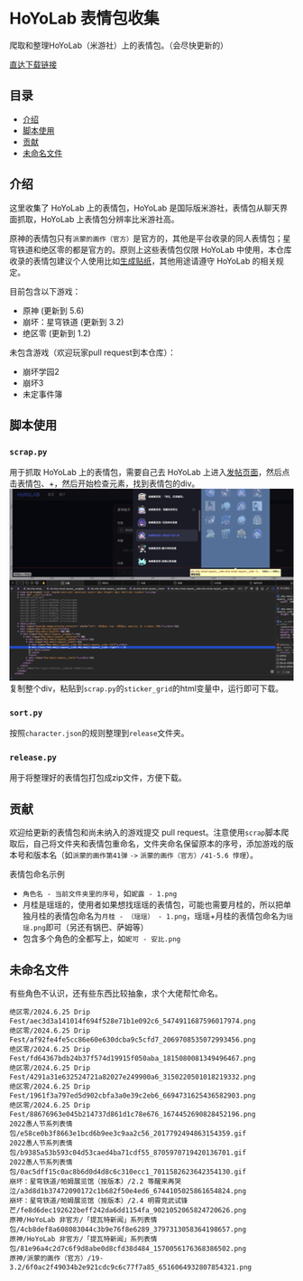 # HoYoLab 表情包收集
爬取和整理HoYoLab（米游社）上的表情包。（会尽快更新的）

[直达下载链接](https://github.com/iBobbyTS/HoYoLabStickerDownload/releases/tag/2025.6.3)

## 目录
- [介绍](#介绍)
- [脚本使用](#脚本使用)
- [贡献](#贡献)
- [未命名文件](#未命名文件)

## 介绍
这里收集了 HoYoLab 上的表情包，HoYoLab 是国际版米游社，表情包从聊天界面抓取，HoYoLab 上表情包分辨率比米游社高。

原神的表情包只有`派蒙的画作（官方）`是官方的，其他是平台收录的同人表情包；星穹铁道和绝区零的都是官方的。原则上这些表情包仅限 HoYoLab 中使用，本仓库收录的表情包建议个人使用比如[生成贴纸](https://github.com/iBobbyTS/RandomLayoutSticker)，其他用途请遵守 HoYoLab 的相关规定。

目前包含以下游戏：
- 原神 (更新到 5.6)
- 崩坏：星穹铁道 (更新到 3.2)
- 绝区零 (更新到 1.2)

未包含游戏（欢迎玩家pull request到本仓库）：
- 崩坏学园2
- 崩坏3
- 未定事件簿

## 脚本使用
### `scrap.py`
用于抓取 HoYoLab 上的表情包，需要自己去 HoYoLab 上进入[发帖页面](https://www.hoyolab.com/newArticle/1)，然后点击表情包、+，然后开始检查元素，找到表情包的div。
![抓取表情包](img/sticker_grid.png)
复制整个div，粘贴到`scrap.py`的`sticker_grid`的html变量中，运行即可下载。

### `sort.py`
按照`character.json`的规则整理到`release`文件夹。

### `release.py`
用于将整理好的表情包打包成zip文件，方便下载。

## 贡献
欢迎给更新的表情包和尚未纳入的游戏提交 pull request。注意使用`scrap`脚本爬取后，自己将文件夹和表情包重命名，文件夹命名保留原本的序号，添加游戏的版本号和版本名（如`派蒙的画作第41弹` `->` `派蒙的画作（官方）/41-5.6 悖理`）。

表情包命名示例
- `角色名 - 当前文件夹里的序号`，如`妮露 - 1.png`
- 月桂是瑶瑶的，使用者如果想找瑶瑶的表情包，可能也需要月桂的，所以把单独月桂的表情包命名为`月桂 - （瑶瑶） - 1.png`，瑶瑶+月桂的表情包命名为`瑶瑶.png`即可（另还有锅巴、萨姆等）
- 包含多个角色的全都写上，如`妮可 - 安比.png`

## 未命名文件
有些角色不认识，还有些东西比较抽象，求个大佬帮忙命名。
```
绝区零/2024.6.25 Drip Fest/aec3d3a141014f694f528e71b1e092c6_5474911687596017974.png
绝区零/2024.6.25 Drip Fest/af92fe4fe5cc86e60e630dcba9c5cfd7_2069708535072993456.png
绝区零/2024.6.25 Drip Fest/fd64367bdb24b37f574d19915f050aba_1815080081349496467.png
绝区零/2024.6.25 Drip Fest/4291a31e632524721a82027e249900a6_3150220501018219332.png
绝区零/2024.6.25 Drip Fest/1961f3a797ed5d902cbfa3a0e39c2eb6_6694731625436582903.png
绝区零/2024.6.25 Drip Fest/88676963e045b214737d861d1c78e676_1674452690828452196.png
2022愚人节系列表情包/e58ce0b3f8663e1bcd6b9ee3c9aa2c56_2017792494863154359.gif
2022愚人节系列表情包/b9385a53b593c04d53caed4ba71cdf55_8705970719420136701.gif
2022愚人节系列表情包/0ac5dff15c0ac8b6d0d4d8c6c310ecc1_7011582623642354130.gif
崩坏：星穹铁道/帕姆展览馆（按版本）/2.2 等醒来再哭泣/a3d8d1b37472090172c1b682f50e4ed6_6744105025861654824.png
崩坏：星穹铁道/帕姆展览馆（按版本）/2.4 明霄竞武试锋芒/fe8d6dec192622beff242da6dd1154fa_9021052065824720626.png
原神/HoYoLab 非官方/「提瓦特新闻」系列表情包/4cb8def8a608083044c3b9e76f8e6289_3797313058364198657.png
原神/HoYoLab 非官方/「提瓦特新闻」系列表情包/81e96a4c2d7c6f9d8abe0d8cfd38d484_1570056176368386502.png
原神/派蒙的画作（官方）/19-3.2/6f0ac2f49034b2e921cdc9c6c77f7a85_6516064932807854321.png
```
